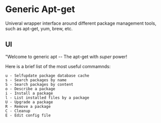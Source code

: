 Generic Apt-get
===============

Univeral wrapper interface around different package management tools,
such as apt-get, yum, brew, etc.

UI
--

"Welcome to generic apt -- The apt-get with *super* power!

Here is a brief list of the most useful commamnds:

    u - Selfupdate package database cache
    s - Search packages by name
    S - Search packages by content
    o - Describe a package
    i - Install a package
    l - List installed files by a package
    U - Upgrade a package
    R - Remove a package
    C - Cleanup
    E - Edit config file
